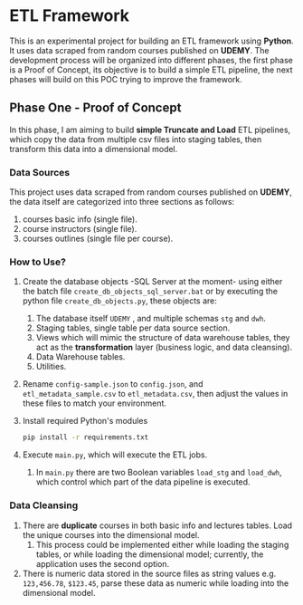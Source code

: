 # ETL Framework

This is an experimental project for building an ETL framework using **Python**. It uses data scraped from random courses published on **UDEMY**. The development process will be organized into different phases, the first phase is a Proof of Concept, its objective is to build a simple ETL pipeline, the next phases will build on this POC trying to improve the framework.



## Phase One - Proof of Concept

In this phase, I am aiming to build **simple Truncate and Load** ETL pipelines, which copy the data from multiple csv files into staging tables, then transform this data into a dimensional model.



### Data Sources

This project uses data scraped from random courses published on **UDEMY**, the data itself are categorized into three sections as follows:
1. courses basic info (single file).
2. course instructors (single file).
3. courses outlines (single file per course).



### How to Use?

1. Create the database objects -SQL Server at the moment- using either the batch file `create_db_objects_sql_server.bat` or by executing the python file `create_db_objects.py`, these objects are:
   1. The database itself `UDEMY` , and  multiple schemas `stg` and `dwh`.
   2. Staging tables, single table per data source section.
   3. Views which will mimic the structure of data warehouse tables, they act as the **transformation** layer (business logic, and data cleansing).
   4. Data Warehouse tables.
   5. Utilities.
   
2. Rename `config-sample.json` to `config.json`, and `etl_metadata_sample.csv` to `etl_metadata.csv`, then adjust the values in these files to match your environment.

3. Install required Python's modules

   ```bash
   pip install -r requirements.txt
   ```

3. Execute `main.py`, which will execute the ETL jobs.
   1. In `main.py` there are two Boolean variables `load_stg` and `load_dwh`, which control which part of the data pipeline is executed.



### Data Cleansing

1. There are **duplicate** courses in both basic info and lectures tables. Load the unique courses into the dimensional model.
   1. This process could be implemented either while loading the staging tables, or while loading the dimensional model; currently, the application uses the second option.
2. There is numeric data stored in the source files as string values e.g. `123,456.78`, `$123.45`, parse these data as numeric while loading into the dimensional model.